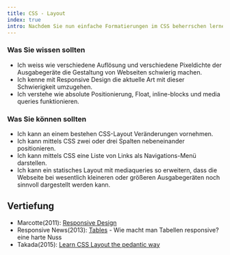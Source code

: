 ```yaml
--- 
title: CSS - Layout
index: true
intro: Nachdem Sie nun einfache Formatierungen im CSS beherrschen lernen Sie wie sie das Layout der ganzen Seite beeinflussen können.
---
```


### Was Sie wissen sollten

* Ich weiss wie verschiedene Auflösung und verschiedene Pixeldichte der Ausgabegeräte die Gestaltung von Webseiten schwierig machen.
* Ich kenne mit Responsive Design die aktuelle Art mit dieser Schwierigkeit umzugehen.
* Ich verstehe wie absolute Positionierung, Float, inline-blocks und media queries funktionieren.

### Was Sie können sollten
* Ich kann an einem bestehen CSS-Layout Veränderungen vornehmen.
* Ich kann mittels CSS zwei oder drei Spalten nebeneinander positionieren.
* Ich kann mittels CSS eine Liste von Links als Navigations-Menü darstellen.
* Ich kann ein statisches Layout mit mediaqueries so erweitern, dass die Webseite bei wesentlich kleineren oder größeren Ausgabegeräten noch sinnvoll dargestellt werden kann.


## Vertiefung

* Marcotte(2011): [Responsive Design](http://www.amazon.com/Responsive-Design-Brief-People-Websites/dp/098444257X/)
* Responsive News(2013): [Tables](http://responsivenews.co.uk/post/52382349921/tables) - Wie macht man Tabellen responsive?  eine harte Nuss
* Takada(2015): [Learn CSS Layout the pedantic way](http://book.mixu.net/css/index.html)
